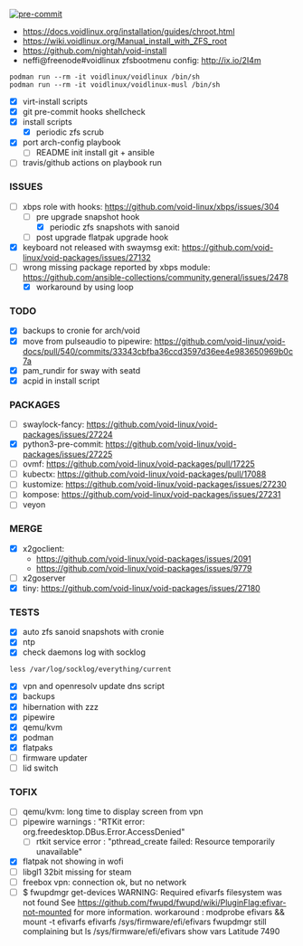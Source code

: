 [![pre-commit](https://img.shields.io/badge/pre--commit-enabled-brightgreen?logo=pre-commit&logoColor=white)](https://github.com/pre-commit/pre-commit)

- https://docs.voidlinux.org/installation/guides/chroot.html
- https://wiki.voidlinux.org/Manual_install_with_ZFS_root
- https://github.com/nightah/void-install
- neffi@freenode#voidlinux zfsbootmenu config: http://ix.io/2I4m

```
podman run --rm -it voidlinux/voidlinux /bin/sh
podman run --rm -it voidlinux/voidlinux-musl /bin/sh
```

- [x] virt-install scripts
- [x] git pre-commit hooks shellcheck
- [x] install scripts
  - [x] periodic zfs scrub
- [x] port arch-config playbook
  - [ ] README init install git + ansible
- [ ] travis/github actions on playbook run

### ISSUES
- [ ] xbps role with hooks: https://github.com/void-linux/xbps/issues/304
  - [ ] pre upgrade snapshot hook
    - [x] periodic zfs snapshots with sanoid
  - [ ] post upgrade flatpak upgrade hook
- [x] keyboard not released with swaymsg exit: https://github.com/void-linux/void-packages/issues/27132
- [ ] wrong missing package reported by xbps module: https://github.com/ansible-collections/community.general/issues/2478
  - [x] workaround by using loop

### TODO
- [x] backups to cronie for arch/void
- [x] move from pulseaudio to pipewire: https://github.com/void-linux/void-docs/pull/540/commits/33343cbfba36ccd3597d36ee4e983650969b0c7a
- [x] pam_rundir for sway with seatd
- [x] acpid in install script

### PACKAGES
- [ ] swaylock-fancy: https://github.com/void-linux/void-packages/issues/27224
- [x] python3-pre-commit: https://github.com/void-linux/void-packages/issues/27225
- [ ] ovmf: https://github.com/void-linux/void-packages/pull/17225
- [ ] kubectx: https://github.com/void-linux/void-packages/pull/17088
- [ ] kustomize: https://github.com/void-linux/void-packages/issues/27230
- [ ] kompose: https://github.com/void-linux/void-packages/issues/27231
- [ ] veyon

### MERGE
- [x] x2goclient:
  - https://github.com/void-linux/void-packages/issues/2091
  - https://github.com/void-linux/void-packages/issues/9779
- [ ] x2goserver
- [x] tiny: https://github.com/void-linux/void-packages/issues/27180

### TESTS

- [x] auto zfs sanoid snapshots with cronie
- [x] ntp
- [x] check daemons log with socklog
```
less /var/log/socklog/everything/current
```
- [x] vpn and openresolv update dns script
- [x] backups
- [x] hibernation with zzz
- [x] pipewire
- [x] qemu/kvm
- [x] podman
- [x] flatpaks
- [ ] firmware updater
- [ ] lid switch

### TOFIX
- [ ] qemu/kvm: long time to display screen from vpn
- [ ] pipewire warnings : "RTKit error: org.freedesktop.DBus.Error.AccessDenied"
  - [ ] rtkit service error : "pthread_create failed: Resource temporarily unavailable"
- [x] flatpak not showing in wofi
- [ ] libgl1 32bit missing for steam
- [ ] freebox vpn: connection ok, but no network
- [ ] $ fwupdmgr get-devices
      WARNING: Required efivarfs filesystem was not found
      See https://github.com/fwupd/fwupd/wiki/PluginFlag:efivar-not-mounted for more information.
      workaround : modprobe efivars && mount -t efivarfs efivarfs /sys/firmware/efi/efivars
      fwupdmgr still complaining but ls /sys/firmware/efi/efivars show vars
Latitude 7490
